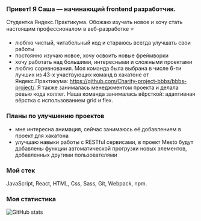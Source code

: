 ### Привет! Я Саша — начинающий frontend разработчик.

Студентка Яндекс.Практикума. Обожаю изучать новое и хочу стать настоящим профессионалом в веб-разработке :star:


- люблю чистый, читабельный код и стараюсь всегда улучшать свои работы
- постоянно изучаю новое, хочу освоить новые фреймворки
- хочу работать над большими, интересными и сложными проектами
- люблю соревнования. Моя команда была выбрана в числе 6-ти лучших из 43-х участвующих команд в хакатоне от Яндекс.Практикума: https://github.com/Charity-project-bbbs/bbbs-project/. Я также занималась менеджментом проекта и делала ревью кода коллег. Наша команда занималась вёрсткой: адаптивная вёрстка с использованием grid и flex.

### Планы по улучшению проектов
- мне интересна анимация, сейчас занимаюсь её добавлением в проект для хакатона
- улучшаю навыки работы с RESTful сервисами, в проект Mesto будут добавлены функции автоматической прогрузки новых элементов, добавленных другими пользователями

### Мой стек
JavaScript, React, HTML, Css, Sass, Git, Webpack, npm.

### Моя статистика

![GitHub stats](https://github-readme-stats.vercel.app/api?username=aleksandrabab&show_icons=true&theme=dracula) 



